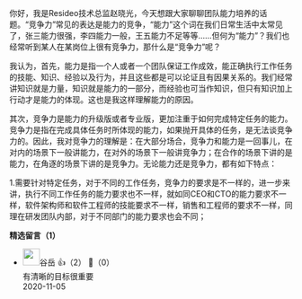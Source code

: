 你好，我是Resideo技术总监赵晓光，今天想跟大家聊聊团队能力培养的话题。“竞争力”常见的表达是能力的竞争，“能力”这个词在我们日常生活中太常见了，张三能力很强，李四能力一般，王五能力不足等等……但何为“能力”？我们也经常听到某人在某岗位上很有竞争力，那什么是“竞争力”呢？

我认为，首先，能力是指一个人或者一个团队保证工作成效，能正确执行工作任务的技能、知识、经验以及行为，并且这些都是可以论证且有因果关系的。我们经常讲知识就是力量，知识就是能力的一部分，而经验也可当作知识，但只有知识加上行动才是能力的体现。这也是我这样理解能力的原因。

其次，竞争力是能力的升级版或者专业版，更加注重于如何完成特定任务的能力。竞争力是指在完成具体任务时所体现的能力，如果抛开具体的任务，是无法谈竞争力的。因此，我对竞争力的理解是：在大部分场合，竞争力和能力是一回事儿，在对内的场景下一般讲能力，在对外的场景下一般讲竞争力；在合作的场景下讲的是能力，在角逐的场景下讲的是竞争力。无论能力还是竞争力，都有如下特点：

1.需要针对特定任务，对于不同的工作任务，竞争力的要求是不一样的，进一步来讲，执行不同工作任务的能力要求也不一样，就如同CEO和CTO的能力要求不一样，软件架构师和软件工程师的技能要求不一样，销售和工程师的要求不一样，同理在研发团队内部，对于不同部门的能力要求也会不同；
<div><strong>精选留言（1）</strong></div><ul>
<li><img src="https://static001.geekbang.org/account/avatar/00/14/c8/67/5489998a.jpg" width="30px"><span>谷岳</span> 👍（2） 💬（0）<div>有清晰的目标很重要</div>2020-11-05</li><br/>
</ul>